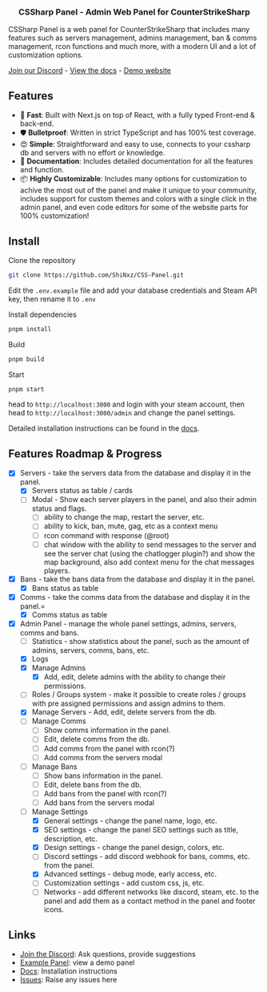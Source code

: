 <h3 align="center">
CSSharp Panel - Admin Web Panel for CounterStrikeSharp
</h3>

CSSharp Panel is a web panel for CounterStrikeSharp that includes many features such as servers management, admins management, ban & comms management, rcon functions and much more, with a modern UI and a lot of customization options.

[Join our Discord](https://discord.gg/r96PSHfNcW) - [View the docs](https://docs.csspanel.dev/) - [Demo website](https://css.next-il.co.il/)

## Features

-   🚀 **Fast**: Built with Next.js on top of React, with a fully typed Front-end & back-end.
-   🛡 **Bulletproof**: Written in strict TypeScript and has 100% test coverage.
-   😍 **Simple**: Straightforward and easy to use, connects to your cssharp db and servers with no effort or knowledge.
-   📖 **Documentation**: Includes detailed documentation for all the features and function.
-   📦 **Highly Customizable**: Includes many options for customization to achive the most out of the panel and make it unique to your community, includes support for custom themes and colors with a single click in the admin panel, and even code editors for some of the website parts for 100% customization!

## Install

Clone the repository

```bash
git clone https://github.com/ShiNxz/CSS-Panel.git
```

Edit the `.env.example` file and add your database credentials and Steam API key, then rename it to `.env`

Install dependencies

```bash
pnpm install
```

Build

```bash
pnpm build
```

Start

```bash
pnpm start
```

head to `http://localhost:3000` and login with your steam account,
then head to `http://localhost:3000/admin` and change the panel settings.

Detailed installation instructions can be found in the [docs](https://docs.csspanel.dev/docs/quickstart).

## Features Roadmap & Progress

-   [x] Servers - take the servers data from the database and display it in the panel.
    -   [x] Servers status as table / cards
    -   [ ] Modal - Show each server players in the panel, and also their admin status and flags.
		-	[ ] ability to change the map, restart the server, etc.
		-	[ ] ability to kick, ban, mute, gag, etc as a context menu
		-	[ ] rcon command with response (@root)
		-	[ ] chat window with the ability to send messages to the server and see the server chat (using the chatlogger plugin?) and show the map background, also add context menu for the chat messages players.
-   [x] Bans - take the bans data from the database and display it in the panel.
    -   [x] Bans status as table
-   [x] Comms - take the comms data from the database and display it in the panel.=
    -   [x] Comms status as table
-   [x] Admin Panel - manage the whole panel settings, admins, servers, comms and bans.
    -   [ ] Statistics - show statistics about the panel, such as the amount of admins, servers, comms, bans, etc.
    -   [x] Logs
    -   [x] Manage Admins
        -   [x] Add, edit, delete admins with the ability to change their permissions.
    -   [ ] Roles / Groups system - make it possible to create roles / groups with pre assigned permissions and assign admins to them.
    -   [x] Manage Servers - Add, edit, delete servers from the db.
    -   [ ] Manage Comms
        -   [ ] Show comms information in the panel.
        -   [ ] Edit, delete comms from the db.
        -   [ ] Add comms from the panel with rcon(?)
        -   [ ] Add comms from the servers modal
    -   [ ] Manage Bans
        -   [ ] Show bans information in the panel.
        -   [ ] Edit, delete bans from the db.
        -   [ ] Add bans from the panel with rcon(?)
        -   [ ] Add bans from the servers modal
    -   [ ] Manage Settings
        -   [x] General settings - change the panel name, logo, etc.
        -   [x] SEO settings - change the panel SEO settings such as title, description, etc.
        -   [x] Design settings - change the panel design, colors, etc.
        -   [ ] Discord settings - add discord webhook for bans, comms, etc. from the panel.
        -   [x] Advanced settings - debug mode, early access, etc.
        -   [ ] Customization settings - add custom css, js, etc.
        -   [ ] Networks - add different networks like discord, steam, etc. to the panel and add them as a contact method in the panel and footer icons.

## Links

-   [Join the Discord](https://discord.gg/eAZU3guKWU): Ask questions, provide suggestions
-   [Example Panel](https://css.next-il.co.il/): view a demo panel
-   [Docs](https://docs.csspanel.dev/): Installation instructions
-   [Issues](https://github.com/ShiNxz/CSS-Panel/issues): Raise any issues here
